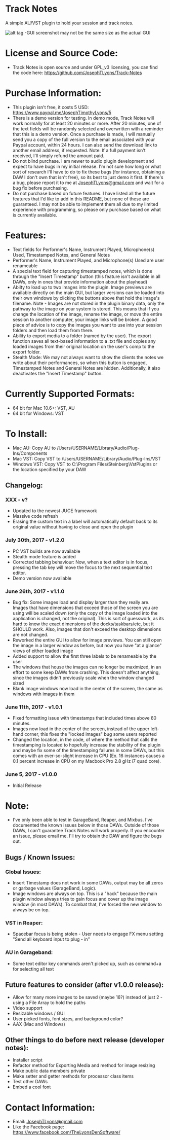 # Track Notes
A simple AU/VST plugin to hold your session and track notes.

![alt tag](./Images/Screenshot.png)
-GUI screenshot may not be the same size as the actual GUI

# License and Source Code:
* Track Notes is open source and under GPL_v3 licensing, you can find the code here: https://github.com/JosephTLyons/Track-Notes

# Purchase Information:
* This plugin isn't free, it costs 5 USD: https://www.paypal.me/JosephTimothyLyons/5
* There is a demo version for testing.  In demo mode, Track Notes will work normally for at least 20 minutes or more.  After 20 minutes, one of the text fields will be randomly selected and overwritten with a reminder that this is a demo version.  Once a purchase is made, I will manually send you a copy of the full version to the email associated with your Paypal account, within 24 hours.  I can also send the download link to another email address, if requested.  Note: If a full payment isn't received, I'll simply refund the amount paid.
* Do not blind purchase.  I am newer to audio plugin development and expect to have bugs in my initial release.  I'm not sure how long or what sort of research I'll have to do to fix these bugs (for instance, obtaining a DAW I don't own that isn't free), so its best to just demo it first.  If there's a bug, please report it to me at JosephTLyons@gmail.com and wait for a bug fix before purchasing.
* Do not purchase based on future features.  I have listed all the future features that I'd like to add in this README, but none of these are guaranteed.  I may not be able to implement them all due to my limited experience with programming, so please only purchase based on what is currently available.

# Features:
* Text fields for Performer's Name, Instrument Played, Microphone(s) Used, Timestamped Notes, and General Notes
* Performer's Name, Instrument Played, and Microphone(s) Used are user renameable
* A special text field for capturing timestamped notes, which is done through the "Insert Timestamp" button (this feature isn't available in all DAWs, only in ones that provide information about the playhead)
* Abilty to load up to two images into the plugin.  Image previews are available directly on the main GUI, but larger versions can be loaded into their own windows by clicking the buttons above that hold the image's filename.  Note - Images are not stored in the plugin binary data, only the pathway to the image on your system is stored.  This means that if you change the location of the image, rename the image, or move the entire session to another computer, your image links will be broken.  A good piece of advice is to copy the images you want to use into your session folders and then load them from there.
* Ability to export media to a folder (named by the user).  The export function saves all text-based information to a .txt file and copies any loaded images from their original location on the user's comp to the export folder.
* Stealth Mode: We may not always want to show the clients the notes we write about their performances, so when this button is engaged, Timestamped Notes and General Notes are hidden.  Additionally, it also deactivates the "Insert Timestamp" button.

# Currently Supported Formats:
* 64 bit for Mac 10.6+: VST, AU
* 64 bit for Windows: VST

# To Install:
* Mac AU: Copy AU to /Users/USERNAME/Library/Audio/Plug-Ins/Components
* Mac VST: Copy VST to /Users/USERNAME/Library/Audio/Plug-Ins/VST
* Windows VST: Copy VST to C:\Program Files\Steinberg\VstPlugins or the location specified by your DAW

## Changelog:
### XXX - v?
* Updated to the newest JUCE framework
* Massive code refresh
* Erasing the custom text in a label will automatically default back to its original value without having to close and
  open the plugin

### July 30th, 2017 - v1.2.0
* PC VST builds are now available
* Stealth mode feature is added
* Corrected tabbing behaviour:  Now, when a text editor is in focus, pressing the tab key will move the focus to the next sequential text editor.
* Demo version now available

### June 26th, 2017 - v1.1.0
* Bug fix: Some images load and display larger than they really are.  Images that have dimensions that exceed those of the screen you are using will be scaled down (only the copy of the image loaded into the application is changed, not the original).  This is sort of guesswork, as its hard to know the exact dimensions of the docks/taskbars/etc, but it SHOULD work.  Also, images that don't exceed the desktop dimensions are not changed.
* Reworked the entire GUI to allow for image previews.  You can still open the image in a larger window as before, but now you have "at a glance" views of either loaded image
* Added support to allow the first three labels to be renameable by the user
* The windows that house the images can no longer be maximized, in an effort to some keep DAWs from crashing.  This doesn't affect anything, since the images didn't previously scale when the window changed sized
* Blank image windows now load in the center of the screen, the same as windows with images in them

### June 11th, 2017 - v1.0.1
* Fixed formatting issue with timestamps that included times above 60 minutes.
* Images now load in the center of the screen, instead of the upper left-hand corner, this fixes the "locked images" bug some users reported
* Changed the location, in the code, of where the method that calls the timestamping is located to hopefully increase the stability of the plugin and maybe fix some of the timestamping failures in some DAWs, but this comes with an ever-so-slight increase in CPU (Ex. 16 instances causes a 0.1 percent increase in CPU on my Macbook Pro 2.8 gHz i7 quad core).

### June 5, 2017 - v1.0.0
* Initial Release

# Note:
* I've only been able to test in GarageBand, Reaper, and Mixbus.  I've documented the known issues below in those DAWs.  Outside of those DAWs, I can't guarantee Track Notes will work properly.  If you encounter an issue, please email me.  I'll try to obtain the DAW and figure the bugs out.

## Bugs / Known Issues:
### Global Issues:
* Insert Timestamp does not work in some DAWs, output may be all zeros or garbage values (GarageBand, Logic).
* Image windows are always on top.  This is a "hack" because the main plugin window always tries to gain focus and cover up the image window (in most DAWs).  To combat that, I've forced the new window to always be on top.

### VST in Reaper:
* Spacebar focus is being stolen - User needs to engage FX menu setting "Send all keyboard input to plug - in"

### AU in Garageband:
* Some text editor key commands aren't picked up, such as command+a for selecting all text

## Future features to consider (after v1.0.0 release):
* Allow for many more images to be saved (maybe 16?) instead of just 2 - using a File Array to hold the paths
* Video support
* Resizable windows / GUI
* User picked fonts, font sizes, and background color?
* AAX (Mac and Windows)

## Other things to do before next release (developer notes):
* Installer script
* Refactor method for Exporting Media and method for image resizing
* Make public data members private
* Make setter and getter methods for processor class items
* Test other DAWs
* Embed a cool font

# Contact Information:
* Email: JosephTLyons@gmail.com
* Like the Facebook page: https://www.facebook.com/TheLyonsDenSoftware/
